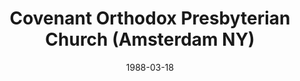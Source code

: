 ---
date: &id001 1988-03-18
end_date: null
location:
  address: 9 Trinity Place
  city: Amsterdam
  state: NY
minister:
- end: 1985-01-01
  name: John J. Johnson
  start: 1981-01-01
  type: Evangelist
- end: 2001-01-01
  name: David Barker
  start: 1988-01-01
  type: Pastor
- end: null
  name: Timothy Gregson
  start: 2002-01-01
  type: Pastor
ministers:
- John J. Johnson
- David Barker
- Timothy Gregson
name: Covenant Orthodox Presbyterian Church
names:
- end: null
  name: Covenant Orthodox Presbyterian Church
  start: 1988-03-18
origination_date: *id001
raw_data: "NY Amsterdam\nCovenant Orthodox Presbyterian Church (March 18, 1988\u2013\
  \ )\n9 Trinity Place\nEvangelist: John J. Johnson, 1981\u201385\nPastors: David\
  \ Barker, 1988\u20132001\nTimothy Gregson, 2002\u2013"
states:
- NY
status:
  active: true
  end_date: null
  reason: null
  received_from: null
  withdrawal_to: null
title: Covenant Orthodox Presbyterian Church (Amsterdam NY)
year_established:
- 1988

---
